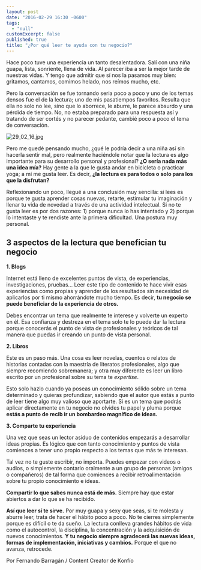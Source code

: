 ```yaml
---
layout: post
date: "2016-02-29 16:30 -0600"
tags: 
  - "null"
customExcerpt: false
published: true
title: "¿Por qué leer te ayuda con tu negocio?"
---
```




Hace poco tuve una experiencia un tanto desalentadora. Salí con una niña guapa, lista, sonriente, llena de vida. Al parecer iba a ser la mejor tarde de nuestras vidas. Y tengo que admitir que sí nos la pasamos muy bien: gritamos, cantamos, comimos helado, nos reímos mucho, etc.

Pero la conversación se fue tornando seria poco a poco y uno de los temas densos fue el de la lectura; uno de mis pasatiempos favoritos. Resulta que ella no solo no lee, sino que lo aborrece, le aburre, le parece absurdo y una pérdida de tiempo. No, no estaba preparado para una respuesta así y tratando de ser cortés y no parecer pedante, cambié poco a poco el tema de conversación.

![29_02_16.jpg]({{site.baseurl}}/img/29_02_16.jpg)

Pero me quedé pensando mucho, ¿qué le podría decir a una niña así sin hacerla sentir mal, pero realmente haciéndole notar que la lectura es algo importante para su desarrollo personal y profesional? **¿O sería nada más una idea mía?** Hay gente a la que le gusta andar en bicicleta o practicar yoga; a mí me gusta leer. Es decir, **¿la lectura es para todos o solo para los que la disfrutan?**

Reflexionando un poco, llegué a una conclusión muy sencilla: si lees es porque te gusta aprender cosas nuevas, retarte, estimular tu imaginación y llenar tu vida de novedad a través de una actividad intelectual. Si no te gusta leer es por dos razones: 1) porque nunca lo has intentado y 2) porque lo intentaste y te rendiste ante la primera dificultad. Una postura muy personal.

## 3 aspectos de la lectura que benefician tu negocio

**1. Blogs**

Internet está lleno de excelentes puntos de vista, de experiencias, investigaciones, pruebas... Leer este tipo de contenido te hace vivir esas experiencias como propias y aprender de los resultados sin necesidad de aplicarlos por ti mismo ahorrándote mucho tiempo. Es decir, **tu negocio se puede beneficiar de la experiencia de otros.**

Debes encontrar un tema que realmente te interese y volverte un experto en él. Esa confianza y destreza en el tema solo te lo puede dar la lectura porque conocerás el punto de vista de profesionales y teóricos de tal manera que puedas ir creando un punto de vista personal.

**2. Libros**

Este es un paso más. Una cosa es leer novelas, cuentos o relatos de historias contadas con la maestría de literatos profesionales, algo que siempre recomiendo sobremanera; y otra muy diferente es leer un libro escrito por un profesional sobre su tema te _expertise_.

Esto solo hazlo cuando ya poseas un conocimiento sólido sobre un tema determinado y quieras profundizar, sabiendo que el autor que estás a punto de leer tiene algo muy valioso que aportarte. Si es un tema que podrás aplicar directamente en tu negocio no olvides tu papel y pluma porque **estás a punto de recib ir un bombardeo magnífico de ideas.**

**3. Comparte tu experiencia**

Una vez que seas un lector asiduo de contenidos empezarás a desarrollar ideas propias. Es lógico que con tanto conocimiento y puntos de vista comiences a tener uno propio respecto a los temas que más te interesan.

Tal vez no te guste escribir, no importa. Puedes empezar con videos o audios, o simplemente contarlo oralmente a un grupo de personas (amigos o compañeros) de tal forma que comiences a recibir retroalimentación sobre tu propio conocimiento e ideas.

**Compartir lo que sabes nunca está de más.** Siempre hay que estar abiertos a dar lo que se ha recibido. 

**Así que leer sí te sirve.** Por muy guapa y sexy que seas, si te molesta y aburre leer, trata de hacer el hábito poco a poco. No te cierres simplemente porque es difícil o te da sueño. La lectura conlleva grandes hábitos de vida como el autocontrol, la disciplina, la concentración y la adquisición de nuevos conocimientos. **Y tu negocio siempre agradecerá las nuevas ideas, formas de implementación, iniciativas y cambios.** Porque el que no avanza, retrocede.

Por Fernando Barragán / Content Creator de Konfío
